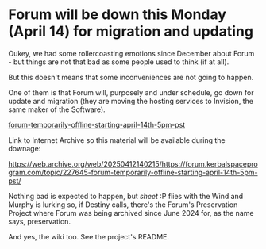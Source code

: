 # Forum will be down this Monday (April 14) for migration and updating 

Oukey, we had some rollercoasting emotions since December about Forum - but things are not that bad as some people used to think (if at all).

But this doesn't means that some inconveniences are not going to happen.

One of them is that Forum will, purposely and under schedule, go down for update and migration (they are moving the hosting services to Invision, the same maker of the Software).

[forum-temporarily-offline-starting-april-14th-5pm-pst](https://web.archive.org/web/20250413065924/http://web.archive.org/screenshot/https://forum.kerbalspaceprogram.com/topic/227645-forum-temporarily-offline-starting-april-14th-5pm-pst/)

Link to Internet Archive so this material will be available during the downage:

https://web.archive.org/web/20250412140215/https://forum.kerbalspaceprogram.com/topic/227645-forum-temporarily-offline-starting-april-14th-5pm-pst/

Nothing bad is expected to happen, but *sheet* :P flies with the Wind and Murphy is lurking so, if Destiny calls, there's the Forum's Preservation Project where Forum was being archived since June 2024 for, as the name says, preservation.

And yes, the wiki too. See the project's README.

